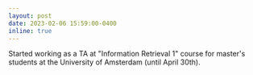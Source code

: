 ```yaml
---
layout: post
date: 2023-02-06 15:59:00-0400
inline: true
---
```


Started working as a TA at "Information Retrieval 1" course for master's students at the University of Amsterdam (until April 30th).